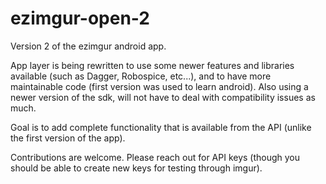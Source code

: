 ezimgur-open-2
==============

Version 2 of the ezimgur android app.

App layer is being rewritten to use some newer features and libraries available (such as Dagger, Robospice, etc...), and to have more maintainable code (first version was used to learn android). Also using a newer version of the sdk, will not have to deal with compatibility issues as much.

Goal is to add complete functionality that is available from the API (unlike the first version of the app). 

Contributions are welcome. Please reach out for API keys (though you should be able to create new keys for testing through imgur). 
